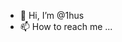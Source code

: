 - 👋 Hi, I’m @1hus
- 📫 How to reach me ...

<!---
1hus/1hus is a ✨ special ✨ repository because its `README.md` (this file) appears on your GitHub profile.
You can click the Preview link to take a look at your changes.
--->
